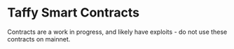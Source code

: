 # Taffy Smart Contracts

Contracts are a work in progress, and likely have exploits - do not use these contracts on mainnet.
